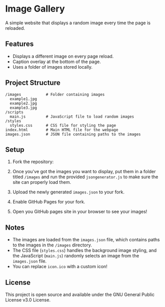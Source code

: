 # Image Gallery

A simple website that displays a random image every time the page is reloaded.

## Features
- Displays a different image on every page reload.
- Caption overlay at the bottom of the page.
- Uses a folder of images stored locally.

## Project Structure
```
/images           # Folder containing images
  example1.jpg
  example2.jpg
  example3.jpg
/scripts
  main.js         # JavaScript file to load random images
/styles
  styles.css      # CSS file for styling the page
index.html        # Main HTML file for the webpage
images.json       # JSON file containing paths to the images
```

## Setup

1. Fork the repository:

2. Once you've got the images you want to display, put them in a folder titled `/images` and run the provided `jsongenerator.js` to make sure the site can properly load them.

3. Upload the newly generated `images.json` to your fork.

4. Enable GitHub Pages for your fork.

5. Open you GitHub pages site in your browser to see your images!

## Notes
- The images are loaded from the `images.json` file, which contains paths to the images in the `/images` directory.
- The CSS file (`styles.css`) handles the background image styling, and the JavaScript (`main.js`) randomly selects an image from the `images.json` file.
- You can replace `icon.ico` with a custom icon!

## License
This project is open source and available under the GNU General Public License v3.0 License.
